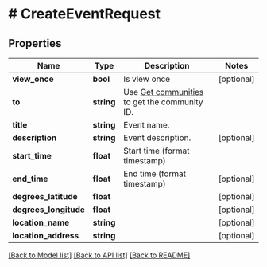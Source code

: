 # # CreateEventRequest

## Properties

Name | Type | Description | Notes
------------ | ------------- | ------------- | -------------
**view_once** | **bool** | Is view once | [optional]
**to** | **string** | Use [Get communities](https://gate.whapi.cloud/communities) to get the community ID. |
**title** | **string** | Event name. |
**description** | **string** | Event description. | [optional]
**start_time** | **float** | Start time (format timestamp) |
**end_time** | **float** | End time (format timestamp) | [optional]
**degrees_latitude** | **float** |  | [optional]
**degrees_longitude** | **float** |  | [optional]
**location_name** | **string** |  | [optional]
**location_address** | **string** |  | [optional]

[[Back to Model list]](../../README.md#models) [[Back to API list]](../../README.md#endpoints) [[Back to README]](../../README.md)
